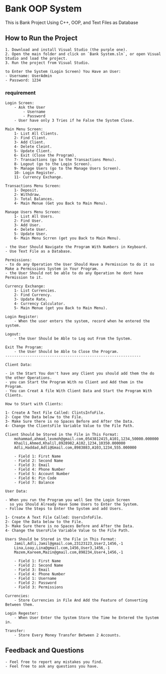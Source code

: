 # Bank OOP System
This is Bank Project Using C++, OOP, and Text Files as Database

## How to Run the Project
    1. Download and install Visual Studio (the purple one).
    2. Open the main folder and click on `Bank System.sln`, or open Visual Studio and load the project.
    3. Run the project from Visual Studio.

    to Enter the System (Login Screen) You Have an User:
    - Username: UserAdmin
    - Password: 1234

### requirement

	Login Screen:
        - Ask the User 
		    - Username
		    - Password
        - User have only 3 Tries if he False the System Close.

    Main Menu Screen:
        1- List All Clients.
        2- Find Client.
        3- Add Client.
        4- Delete Cleint.
        5- Update Client.
        6- Exit (Close the Program).
        7- Transactions (go to the Transactions Menu).
		8- Logout (go to the Login Screen).
		9- Manage Users (go to the Manage Users Screen).
        10- Login Register.
        11- Currency Exchange.

    Transactions Menu Screen:
        1- Deposit.
        2- Withdraw.
        3- Total Balances.
        4- Main Menue (Get you Back to Main Menu).

	Manage Users Menu Screen:
		1- List All Users.
		2- Find User.
		3- Add User.
		4- Delete User.
		5- Update User.
		6- Main Menu Scrren (get you Back to Main Menu).

    - the User Should Navigate the Program With Numbers in Keyboard.
    - Use Text File as a Database.

	Permissions:
	- to do any Operation the User Should Have a Permission to do it so Make a Permissions System in Your Program.
	- the User Should not be able to do any Operation he dont have Permission to it.

    Currency Exchange:
        1- List Currencies.
        2- Find Currency.
        3- Update Rate.
        4- Currency Calculator.
        5- Main Menue (get you Back to Main Menu).

    Login Register:
        - When the user enters the system, record when he entered the system.

    Logout:
        - the User Should be Able to Log out From the System.

    Exit The Program:
        - the User Should be Able to Close the Program.
    -------------------------------------------------------------

	Client Data:

    - in the Start You don't have any Client you should add them the do the other Operations.
	- you can Start the Program With no Client and Add them in the Program.
	- You can Creat A file With Client Data and Start the Program With Clients.

	How to Start with Clients:
	
	1- Create A Text File Called: ClintsInfoFile.
	2- Cope the Data below to the File.
	3- Make Sure there is no Spaces Before and After the Data.
	4- Change the ClientsFile Variable Value to the File Path.

	Client Should be Stored in the File in This Format:
        mohammad,ahmad,lexmoh@gmail.com,0543812415,A101,1234,50000.000000
        Khaili,Ahmed,Khalil,8928982,A102,1234,10350.000000
        Adli,Haddad,Adli@Gmail.com,8983883,A103,1234,555.000000

        - Field 1: First Name
        - Field 2: Second Name
        - Field 3: Email
        - Field 4: Phone Number
		- Field 5: Account Number
		- Field 6: Pin Code
		- Field 7: Balance

	User Data:

	- When you run the Program you well See the Login Screen
	  so you Should Already Have Some Users to Enter the System.
	- Follow the Steps to Enter the System and add Users.

	1- Create A Text File Called: UsersInfoFile.
	2- Cope the Data below to the File.
	3- Make Sure there is no Spaces Before and After the Data.
	4- Change the UsersFile Variable Value to the File Path.

	Users Should be Stored in the File in This Format:
        Jamil,Adli,Jamil@gmail.com,23123123,User2,1456,-1
        Lina,Loay,Lina@gmail.com,1456,User3,1456,-1
        Mazem,Kareem,Mazin@gmail.com,898234,User4,1456,-1

        - Field 1: First Name
        - Field 2: Second Name
        - Field 3: Email
        - Field 4: Phone Number
		- Field 1: Username
		- Field 2: Password
		- Field 3: Permissions

    Currencies:
        - Store Currencies in File And Add the Feature of Converting Between them.

    Login Regester:
        - When User Enter the System Store the Time he Entered the System in.

    Transfer:
        - Store Every Money Transfer Between 2 Accounts.

## Feedback and Questions
    - Feel free to report any mistakes you find.  
    - Feel free to ask any questions you have.
